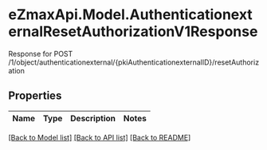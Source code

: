 # eZmaxApi.Model.AuthenticationexternalResetAuthorizationV1Response
Response for POST /1/object/authenticationexternal/{pkiAuthenticationexternalID}/resetAuthorization

## Properties

Name | Type | Description | Notes
------------ | ------------- | ------------- | -------------

[[Back to Model list]](../README.md#documentation-for-models) [[Back to API list]](../README.md#documentation-for-api-endpoints) [[Back to README]](../README.md)

